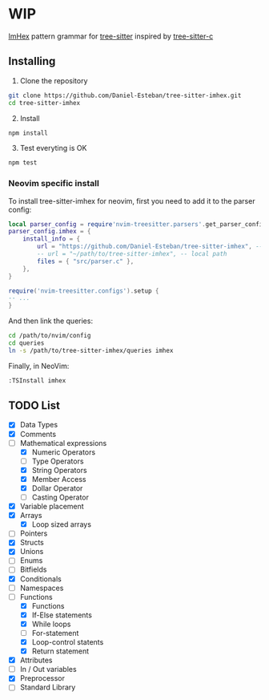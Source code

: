 WIP
=====
[ImHex](https://github.com/WerWolv/ImHex) pattern grammar for [tree-sitter](https://github.com/tree-sitter/tree-sitter)
inspired by [tree-sitter-c](https://github.com/tree-sitter/tree-sitter-c)

## Installing
1. Clone the repository
```sh
git clone https://github.com/Daniel-Esteban/tree-sitter-imhex.git
cd tree-sitter-imhex
```
2. Install
```sh
npm install
```
3. Test everyting is OK
```sh
npm test
```

### Neovim specific install
To install tree-sitter-imhex for neovim, first you need to add it to the parser
config:
```lua
local parser_config = require'nvim-treesitter.parsers'.get_parser_configs()
parser_config.imhex = {
    install_info = {
        url = "https://github.com/Daniel-Esteban/tree-sitter-imhex", -- git repo
        -- url = "~/path/to/tree-sitter-imhex", -- local path
        files = { "src/parser.c" },
    },
}

require('nvim-treesitter.configs').setup {
-- ...
}
```

And then link the queries:
```sh
cd /path/to/nvim/config
cd queries
ln -s /path/to/tree-sitter-imhex/queries imhex
```

Finally, in NeoVim:
```sh
:TSInstall imhex
```

## TODO List
- [X] Data Types
- [X] Comments
- [ ] Mathematical expressions
    - [X] Numeric Operators
    - [ ] Type Operators
    - [X] String Operators
    - [X] Member Access
    - [X] Dollar Operator
    - [ ] Casting Operator
- [X] Variable placement
- [X] Arrays
    - [X] Loop sized arrays
- [ ] Pointers
- [X] Structs
- [X] Unions
- [ ] Enums
- [ ] Bitfields
- [X] Conditionals
- [ ] Namespaces
- [ ] Functions
    - [X] Functions
    - [X] If-Else statements
    - [X] While loops
    - [ ] For-statement
    - [X] Loop-control statents
    - [X] Return statement
- [X] Attributes
- [ ] In / Out variables
- [X] Preprocessor
- [ ] Standard Library
